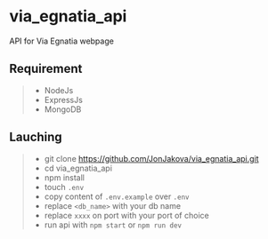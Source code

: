 # via_egnatia_api
API  for Via Egnatia webpage


Requirement
-----------

>- NodeJs
>- ExpressJs
>- MongoDB


Lauching
--------

> - git clone https://github.com/JonJakova/via_egnatia_api.git
> - cd via_egnatia_api
> - npm install
> - touch `.env`
> - copy content of `.env.example` over `.env`
> - replace `<db_name>` with your db name
> - replace `xxxx` on port with your port of choice
> - run api with `npm start` or `npm run dev`
